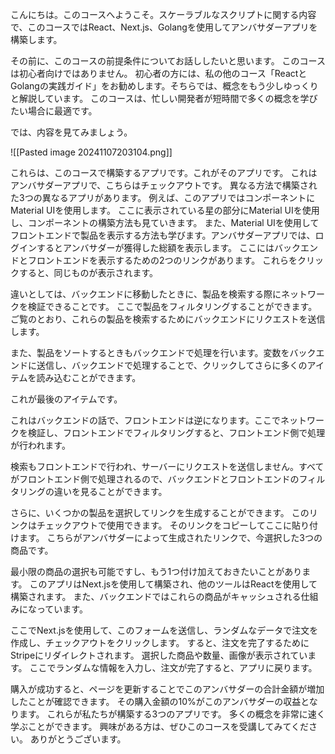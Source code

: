 こんにちは。このコースへようこそ。スケーラブルなスクリプトに関する内容で、このコースではReact、Next.js、Golangを使用してアンバサダーアプリを構築します。

その前に、このコースの前提条件についてお話ししたいと思います。
このコースは初心者向けではありません。
初心者の方には、私の他のコース「ReactとGolangの実践ガイド」をお勧めします。そちらでは、概念をもう少しゆっくりと解説しています。
このコースは、忙しい開発者が短時間で多くの概念を学びたい場合に最適です。

では、内容を見てみましょう。

![[Pasted image 20241107203104.png]]

これらは、このコースで構築するアプリです。これがそのアプリです。
これはアンバサダーアプリで、こちらはチェックアウトです。
異なる方法で構築された3つの異なるアプリがあります。
例えば、このアプリではコンポーネントにMaterial UIを使用します。
ここに表示されている星の部分にMaterial UIを使用し、コンポーネントの構築方法も見ていきます。
また、Material UIを使用してフロントエンドで製品を表示する方法も学びます。アンバサダーアプリでは、ログインするとアンバサダーが獲得した総額を表示します。
ここにはバックエンドとフロントエンドを表示するための2つのリンクがあります。
これらをクリックすると、同じものが表示されます。

違いとしては、バックエンドに移動したときに、製品を検索する際にネットワークを検証できることです。
ここで製品をフィルタリングすることができます。
ご覧のとおり、これらの製品を検索するためにバックエンドにリクエストを送信します。

また、製品をソートするときもバックエンドで処理を行います。変数をバックエンドに送信し、バックエンドで処理することで、クリックしてさらに多くのアイテムを読み込むことができます。

これが最後のアイテムです。

これはバックエンドの話で、フロントエンドは逆になります。ここでネットワークを検証し、フロントエンドでフィルタリングすると、フロントエンド側で処理が行われます。

検索もフロントエンドで行われ、サーバーにリクエストを送信しません。すべてがフロントエンド側で処理されるので、バックエンドとフロントエンドのフィルタリングの違いを見ることができます。

さらに、いくつかの製品を選択してリンクを生成することができます。
このリンクはチェックアウトで使用できます。
そのリンクをコピーしてここに貼り付けます。
こちらがアンバサダーによって生成されたリンクで、今選択した3つの商品です。

最小限の商品の選択も可能ですし、もう1つ付け加えておきたいことがあります。
このアプリはNext.jsを使用して構築され、他のツールはReactを使用して構築されます。
また、バックエンドではこれらの商品がキャッシュされる仕組みになっています。

ここでNext.jsを使用して、このフォームを送信し、ランダムなデータで注文を作成し、チェックアウトをクリックします。
すると、注文を完了するためにStripeにリダイレクトされます。
選択した商品や数量、画像が表示されています。
ここでランダムな情報を入力し、注文が完了すると、アプリに戻ります。

購入が成功すると、ページを更新することでこのアンバサダーの合計金額が増加したことが確認できます。
その購入金額の10%がこのアンバサダーの収益となります。
これらが私たちが構築する3つのアプリです。
多くの概念を非常に速く学ぶことができます。
興味がある方は、ぜひこのコースを受講してみてください。
ありがとうございます。

